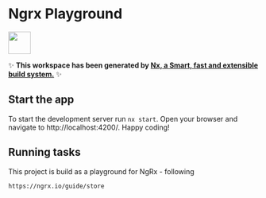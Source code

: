 # Ngrx Playground

<a alt="Nx logo" href="https://nx.dev" target="_blank" rel="noreferrer"><img src="https://raw.githubusercontent.com/nrwl/nx/master/images/nx-logo.png" width="45"></a>

✨ **This workspace has been generated by [Nx, a Smart, fast and extensible build system.](https://nx.dev)** ✨


## Start the app

To start the development server run `nx start`. Open your browser and navigate to http://localhost:4200/. Happy coding!


## Running tasks

This project is build as a playground for NgRx - following 

```
https://ngrx.io/guide/store
```
